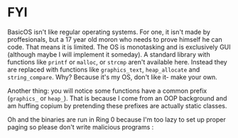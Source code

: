 # FYI
BasicOS isn't like regular operating systems. For one, it isn't made by proffesionals, but a 17 year old moron who needs to prove himself he can code. That means it is limited. The OS is monotasking and is exclusively GUI (although maybe I will implement it someday). A standard library with functions like `printf` or `malloc`, or `strcmp` aren't available here. Instead they are replaced with functions like `graphics_text`, `heap_allocate` and `string_compare`. Why? Because it's my OS, don't like it- make your own.

Another thing: you will notice some functions have a common prefix (`graphics_` or `heap_`). That is because I come from an OOP background and am huffing copium by pretending these prefixes are actually static classes.

Oh and the binaries are run in Ring 0 because I'm too lazy to set up proper paging so please don't write malicious programs :
